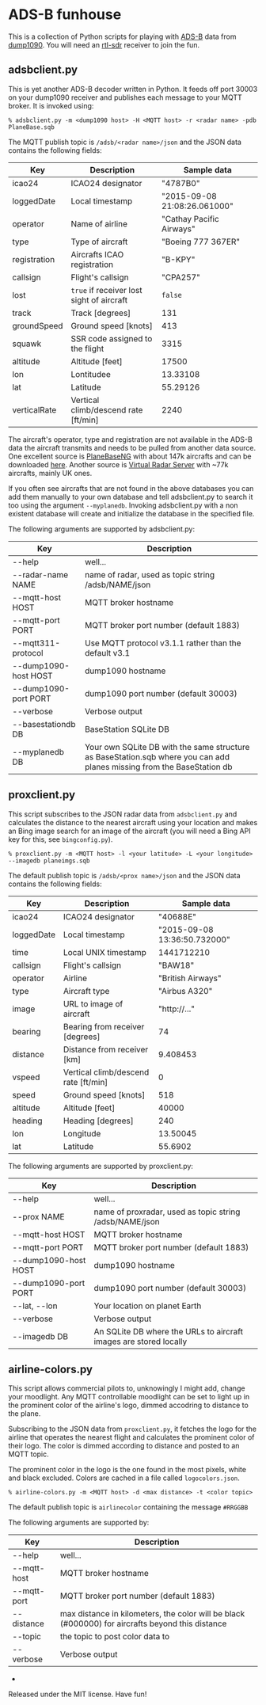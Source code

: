 **ADS-B funhouse**
==========

This is a collection of Python scripts for playing with [ADS-B](https://en.wikipedia.org/wiki/Automatic_dependent_surveillance-broadcast) data from [dump1090](https://github.com/antirez/dump1090). You will need an [rtl-sdr](http://sdr.osmocom.org/trac/wiki/rtl-sdr) receiver to join the fun.

## adsbclient.py

This is yet another ADS-B decoder written in Python. It feeds off port 30003 on your dump1090 receiver and publishes each message to your MQTT broker. It is invoked using:

`% adsbclient.py -m <dump1090 host> -H <MQTT host> -r <radar name> -pdb PlaneBase.sqb`

The MQTT publish topic is `/adsb/<radar name>/json` and the JSON data contains the following fields:

| Key          |  Description                              | Sample data                   |
| ------------ | ----------------------------------------- | ----------------------------- |
| icao24       | ICAO24 designator                         | "4787B0"
| loggedDate   | Local timestamp                           | "2015-09-08 21:08:26.061000" 
| operator     | Name of airline                           | "Cathay Pacific Airways"
| type         | Type of aircraft                          | "Boeing 777 367ER"
| registration | Aircrafts ICAO registration               | "B-KPY"
| callsign     | Flight's callsign                         | "CPA257"
| lost         | `true` if receiver lost sight of aircraft | `false`
| track        | Track [degrees]                           | 131 
| groundSpeed  | Ground speed [knots]                      | 413 
| squawk       | SSR code assigned to the flight           | 3315
| altitude     | Altitude [feet]                           | 17500 
| lon          | Lontitudee                                | 13.33108 
| lat          | Latitude                                  | 55.29126
| verticalRate | Vertical climb/descend rate [ft/min]      | 2240

The aircraft's operator, type and registration are not available in the ADS-B data the aircraft transmits and needs to be pulled from another data source. One excellent source is [PlaneBaseNG](http://planebase.biz) with about 147k aircrafts and can be downloaded [here](http://planebase.biz/bstnsqb). Another source is [Virtual Radar Server](http://www.virtualradarserver.co.uk/Files/BaseStation.zip) with ~77k aircrafts, mainly UK ones.

If you often see aircrafts that are not found in the above databases you can add them manually to your own database and tell adsbclient.py to search it too using the argument `--myplanedb`. Invoking adsbclient.py with a non existent database will create and initialize the database in the specified file.

The following arguments are supported by adsbclient.py:

| Key                  | Description                                                       |
| -------------------- | ----------------------------------------------------------------- |
| --help               | well...
| --radar-name NAME    | name of radar, used as topic string /adsb/NAME/json
| --mqtt-host HOST     | MQTT broker hostname
| --mqtt-port PORT     | MQTT broker port number (default 1883)
| --mqtt311-protocol   | Use MQTT protocol v3.1.1 rather than the default v3.1
| --dump1090-host HOST | dump1090 hostname
| --dump1090-port PORT | dump1090 port number (default 30003)
| --verbose            | Verbose output
| --basestationdb DB   | BaseStation SQLite DB 
| --myplanedb DB       | Your own SQLite DB with the same structure as BaseStation.sqb where you can add planes missing from the BaseStation db

## proxclient.py

This script subscribes to the JSON radar data from `adsbclient.py` and calculates the distance to the nearest aircraft using your location and makes an Bing image search for an image of the aircraft (you will need a Bing API key for this, see `bingconfig.py`).

`% proxclient.py -m <MQTT host> -l <your latitude> -L <your longitude> --imagedb planeimgs.sqb`

The default publish topic is `/adsb/<prox name>/json` and the JSON data contains the following fields:

| Key          |  Description                         | Sample data
| ------------ | ------------------------------------ | -----------
| icao24       | ICAO24 designator                    | "40688E"
| loggedDate   | Local timestamp                      | "2015-09-08 13:36:50.732000"
| time         | Local UNIX timestamp                 | 1441712210
| callsign     | Flight's callsign                    | "BAW18"
| operator     | Airline                              | "British Airways"
| type         | Aircraft type                        | "Airbus A320"
| image        | URL to image of aircraft             | "http://..."
| bearing      | Bearing from receiver [degrees]      | 74
| distance     | Distance from receiver [km]          | 9.408453
| vspeed       | Vertical climb/descend rate [ft/min] | 0
| speed        | Ground speed [knots]                 | 518
| altitude     | Altitude [feet]                      | 40000
| heading      | Heading [degrees]                    | 240
| lon          | Longitude                            | 13.50045
| lat          | Latitude                             | 55.6902

The following arguments are supported by proxclient.py:

| Key                  | Description                                                       |
| -------------------- | ----------------------------------------------------------------- |
| --help               | well...
| --prox NAME          | name of proxradar, used as topic string /adsb/NAME/json
| --mqtt-host HOST     | MQTT broker hostname
| --mqtt-port PORT     | MQTT broker port number (default 1883)
| --dump1090-host HOST | dump1090 hostname
| --dump1090-port PORT | dump1090 port number (default 30003)
| --lat, --lon         | Your location on planet Earth
| --verbose            | Verbose output
| --imagedb DB         | An SQLite DB where the URLs to aircraft images are stored locally

## airline-colors.py

This script allows commercial pilots to, unknowingly I might add, change your moodlight. Any MQTT controllable moodlight can be set to light up in the prominent color of the airline's logo, dimmed accodring to distance to the plane.

Subscribing to the JSON data from `proxclient.py`, it fetches the logo for the airline that operates the nearest flight and calculates the prominent color of their logo. The color is dimmed according to distance and posted to an MQTT topic.

The prominent color in the logo is the one found in the most pixels, white and black excluded. Colors are cached in a file called `logocolors.json`.

`% airline-colors.py -m <MQTT host> -d <max distance> -t <color topic>`

The default publish topic is `airlinecolor` containing the message `#RRGGBB`

The following arguments are supported by:

| Key         | Description                                                       |
| ------------| ---------------------------------------------------- |
| --help      | well...
| --mqtt-host | MQTT broker hostname
| --mqtt-port | MQTT broker port number (default 1883)
| --distance  | max distance in kilometers, the color will be black (#000000) for aircrafts beyond this distance
| --topic     | the topic to post color data to
| --verbose   | Verbose output

-
Released under the MIT license. Have fun!
